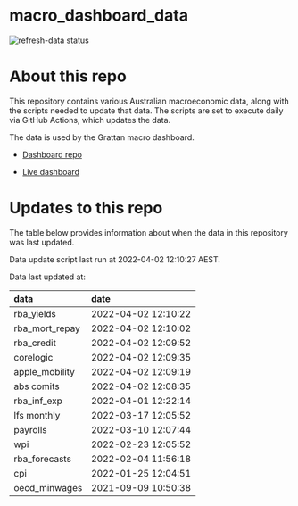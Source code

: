 
<!-- README.md is generated from README.Rmd. Please edit that file -->

# macro\_dashboard\_data

<!-- badges: start -->

![refresh-data
status](https://github.com/grattan/macro_dashboard_data/workflows/refresh-data/badge.svg)

<!-- badges: end -->

# About this repo

This repository contains various Australian macroeconomic data, along
with the scripts needed to update that data. The scripts are set to
execute daily via GitHub Actions, which updates the data.

The data is used by the Grattan macro dashboard.

  - [Dashboard repo](https://github.com/grattan/macrodashboard)

  - [Live dashboard](https://mattcowgill.shinyapps.io/macrodashboard/)

# Updates to this repo

The table below provides information about when the data in this
repository was last updated.

Data update script last run at 2022-04-02 12:10:27 AEST.

Data last updated at:

| data             | date                |
| :--------------- | :------------------ |
| rba\_yields      | 2022-04-02 12:10:22 |
| rba\_mort\_repay | 2022-04-02 12:10:02 |
| rba\_credit      | 2022-04-02 12:09:52 |
| corelogic        | 2022-04-02 12:09:35 |
| apple\_mobility  | 2022-04-02 12:09:19 |
| abs comits       | 2022-04-02 12:08:35 |
| rba\_inf\_exp    | 2022-04-01 12:22:14 |
| lfs monthly      | 2022-03-17 12:05:52 |
| payrolls         | 2022-03-10 12:07:44 |
| wpi              | 2022-02-23 12:05:52 |
| rba\_forecasts   | 2022-02-04 11:56:18 |
| cpi              | 2022-01-25 12:04:51 |
| oecd\_minwages   | 2021-09-09 10:50:38 |
